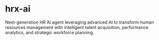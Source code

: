 # hrx-ai
Next-generation HR AI agent leveraging advanced AI to transform human resources management with intelligent talent acquisition, performance analytics, and strategic workforce planning.
